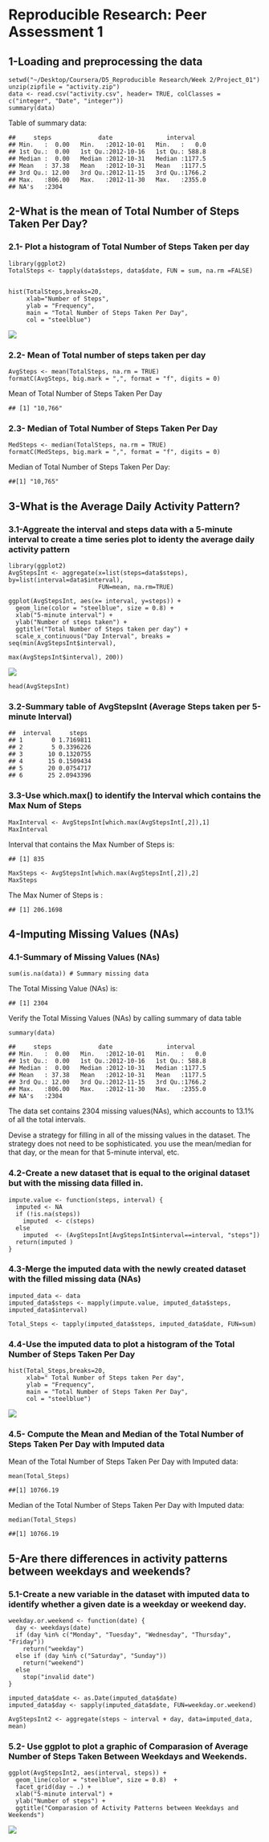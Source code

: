 # Reproducible Research: Peer Assessment 1

## 1-Loading and preprocessing the data
```{r}
setwd("~/Desktop/Coursera/D5_Reproducible Research/Week 2/Project_01")
unzip(zipfile = "activity.zip")
data <- read.csv("activity.csv", header= TRUE, colClasses = c("integer", "Date", "integer"))
summary(data)
```

Table of summary data:
```{r}
##     steps             date               interval     
## Min.   :  0.00   Min.   :2012-10-01   Min.   :   0.0  
## 1st Qu.:  0.00   1st Qu.:2012-10-16   1st Qu.: 588.8  
## Median :  0.00   Median :2012-10-31   Median :1177.5  
## Mean   : 37.38   Mean   :2012-10-31   Mean   :1177.5  
## 3rd Qu.: 12.00   3rd Qu.:2012-11-15   3rd Qu.:1766.2  
## Max.   :806.00   Max.   :2012-11-30   Max.   :2355.0  
## NA's   :2304 
```

## 2-What is the mean of Total Number of Steps Taken Per Day?
### 2.1- Plot a histogram of Total Number of Steps Taken per day
```{r}
library(ggplot2)
TotalSteps <- tapply(data$steps, data$date, FUN = sum, na.rm =FALSE)


hist(TotalSteps,breaks=20, 
     xlab="Number of Steps",
     ylab = "Frequency",
     main = "Total Number of Steps Taken Per Day",
     col = "steelblue")
```

![](https://raw.githubusercontent.com/spark-lin/Data-Science-Coursera/master/D5-Reproducible-Research/Peer_Assignment_1/figures/Rplot-01.png)

### 2.2- Mean of Total number of steps taken per day

```{r}
AvgSteps <- mean(TotalSteps, na.rm = TRUE)
formatC(AvgSteps, big.mark = ",", format = "f", digits = 0)
```


Mean of Total Number of Steps Taken Per Day
```{r}
## [1] "10,766"
```

### 2.3- Median of Total Number of Steps Taken Per Day
```{r}
MedSteps <- median(TotalSteps, na.rm = TRUE)
formatC(MedSteps, big.mark = ",", format = "f", digits = 0)
```

Median of Total Number of Steps Taken Per Day:
```{r}
##[1] "10,765"
```


## 3-What is the Average Daily Activity Pattern?
### 3.1-Aggreate the interval and steps data with a 5-minute interval to create a time series plot to identy the average daily activity pattern

```{r}
library(ggplot2)
AvgStepsInt <- aggregate(x=list(steps=data$steps), by=list(interval=data$interval),
                         FUN=mean, na.rm=TRUE)

ggplot(AvgStepsInt, aes(x= interval, y=steps)) +
  geom_line(color = "steelblue", size = 0.8) +
  xlab("5-minute interval") +
  ylab("Number of steps taken") +
  ggtitle("Total Number of Steps taken per day") +
  scale_x_continuous("Day Interval", breaks = seq(min(AvgStepsInt$interval), 
                                               max(AvgStepsInt$interval), 200))
```

![](https://raw.githubusercontent.com/spark-lin/Data-Science-Coursera/master/D5-Reproducible-Research/Peer_Assignment_1/figures/Rplot-02.png) 

```{r}
head(AvgStepsInt)
```


### 3.2-Summary table of AvgStepsInt (Average Steps taken per 5-minute Interval)
```{r}
##  interval     steps
## 1        0 1.7169811
## 2        5 0.3396226
## 3       10 0.1320755
## 4       15 0.1509434
## 5       20 0.0754717
## 6       25 2.0943396
```

### 3.3-Use which.max() to identify the Interval which contains the Max Num of Steps 
```{r}
MaxInterval <- AvgStepsInt[which.max(AvgStepsInt[,2]),1]
MaxInterval
```

Interval that contains the Max Number of Steps is:
```{r}
## [1] 835
```


```{r}
MaxSteps <- AvgStepsInt[which.max(AvgStepsInt[,2]),2]
MaxSteps
```

The Max Numer of Steps is :
```{r}
## [1] 206.1698
```


## 4-Imputing Missing Values (NAs)
### 4.1-Summary of Missing Values (NAs)
```{r}
sum(is.na(data)) # Summary missing data
```

The Total Missing Value (NAs) is:
```{r}
## [1] 2304
```

Verify the Total Missing Values (NAs) by calling summary of data table
```{r}
summary(data)
```

```{r}
##     steps             date               interval     
## Min.   :  0.00   Min.   :2012-10-01   Min.   :   0.0  
## 1st Qu.:  0.00   1st Qu.:2012-10-16   1st Qu.: 588.8  
## Median :  0.00   Median :2012-10-31   Median :1177.5  
## Mean   : 37.38   Mean   :2012-10-31   Mean   :1177.5  
## 3rd Qu.: 12.00   3rd Qu.:2012-11-15   3rd Qu.:1766.2  
## Max.   :806.00   Max.   :2012-11-30   Max.   :2355.0  
## NA's   :2304                                      
```

The data set contains 2304 missing values(NAs), which accounts to 13.1% of all the total intervals.

Devise a strategy for filling in all of the missing values in the dataset. 
The strategy does not need to be sophisticated. you use the mean/median for that day, or the mean for that 5-minute interval, etc.

### 4.2-Create a new dataset that is equal to the original dataset but with the missing data filled in.
```{r}
impute.value <- function(steps, interval) {
  imputed <- NA
  if (!is.na(steps))
    imputed  <- c(steps)
  else
    imputed  <- (AvgStepsInt[AvgStepsInt$interval==interval, "steps"])
  return(imputed )
}
```


### 4.3-Merge the imputed data with the newly created dataset with the filled missing data (NAs)
```{r}
imputed_data <- data
imputed_data$steps <- mapply(impute.value, imputed_data$steps, imputed_data$interval)

Total_Steps <- tapply(imputed_data$steps, imputed_data$date, FUN=sum)
```


### 4.4-Use the imputed data to plot a histogram of the Total Number of Steps Taken Per Day 
```{r}
hist(Total_Steps,breaks=20, 
     xlab=" Total Number of Steps taken Per day",
     ylab = "Frequency",
     main = "Total Number of Steps Taken Per Day",
     col = "steelblue")
```

![](https://raw.githubusercontent.com/spark-lin/Data-Science-Coursera/master/D5-Reproducible-Research/Peer_Assignment_1/figures/Rplot-03.png)

### 4.5- Compute the Mean and Median of the Total Number of Steps Taken Per Day with Imputed data
Mean of the Total Number of Steps Taken Per Day with Imputed data:
```{r}
mean(Total_Steps)
```

```{r}
##[1] 10766.19
```

Median of the Total Number of Steps Taken Per Day with Imputed data:
```{r}
median(Total_Steps)
```

```{r}
##[1] 10766.19
```

## 5-Are there differences in activity patterns between weekdays and weekends?
### 5.1-Create a new variable in the dataset with imputed data to identify whether a given date is a weekday or weekend day.
```{r}
weekday.or.weekend <- function(date) {
  day <- weekdays(date)
  if (day %in% c("Monday", "Tuesday", "Wednesday", "Thursday", "Friday"))
    return("weekday")
  else if (day %in% c("Saturday", "Sunday"))
    return("weekend")
  else
    stop("invalid date")
}
```

```{r}
imputed_data$date <- as.Date(imputed_data$date)
imputed_data$day <- sapply(imputed_data$date, FUN=weekday.or.weekend)
```

```{r}
AvgStepsInt2 <- aggregate(steps ~ interval + day, data=imputed_data, mean)
```

### 5.2- Use ggplot to plot a graphic of Comparasion of Average Number of Steps Taken Between Weekdays and Weekends.
```{r}
ggplot(AvgStepsInt2, aes(interval, steps)) + 
  geom_line(color = "steelblue", size = 0.8)  + 
  facet_grid(day ~ .) +
  xlab("5-minute interval") + 
  ylab("Number of steps") +
  ggtitle("Comparasion of Activity Patterns between Weekdays and Weekends")
```

![](https://raw.githubusercontent.com/spark-lin/Data-Science-Coursera/master/D5-Reproducible-Research/Peer_Assignment_1/figures/Rplot-04.png)
